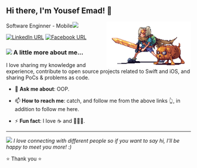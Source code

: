

<h2> Hi there, I'm Yousef Emad! 👋</h2>
<img align='right' src="https://raw.githubusercontent.com/selimdoyranli/selimdoyranli/master/preview.gif" width="230">
<p> Software Enginner - Mobile<img src="https://media.giphy.com/media/ZZg7C3MEglarBUqcoE/giphy.gif" width="30"></br>
</p>

[![LinkedIn URL](https://img.shields.io/static/v1?color=blue&label=linkedin&logo=linkedin&logoColor=white&style=for-the-badge&message=Connect)](https://www.linkedin.com/in/yousefemad183)
[![Facebook URL](https://img.shields.io/static/v1?color=blue&label=Facebook&logo=Facebook&logoColor=white&style=for-the-badge&message=Connect)](https://www.facebook.com/Yousefemad2004)

### <img src="https://media.giphy.com/media/VgCDAzcKvsR6OM0uWg/giphy.gif" width="50"> A little more about me...  


I love sharing my knowledge and experience, contribute to open source projects related to Swift and iOS, and sharing PoCs & problems as code.


- 💬 **Ask me about**: OOP.
- 📫 **How to reach me**: catch, and follow me from the above links 👆, in addition to follow me here.

- ⚡ **Fun fact**: I love ☕ and 🧑🏻‍💻.

<hr/>

<img src="https://media.giphy.com/media/LnQjpWaON8nhr21vNW/giphy.gif" width="30"> <em>I love connecting with different people so if you want to say hi, I'll be happy to meet you more! :)</em>

⭐️ Thank you ⭐️
